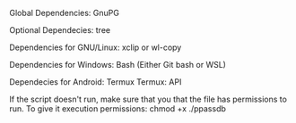 Global Dependencies:
GnuPG

Optional Dependecies:
tree

Dependencies for GNU/Linux:
xclip or wl-copy

Dependencies for Windows:
Bash (Either Git bash or WSL)

Dependecies for Android:
Termux
Termux: API

If the script doesn't run, make sure that you that the file has permissions to run.
To give it execution permissions:
chmod +x ./ppassdb
